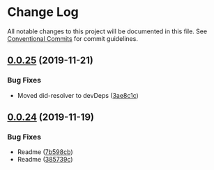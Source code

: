 # Change Log

All notable changes to this project will be documented in this file.
See [Conventional Commits](https://conventionalcommits.org) for commit guidelines.

## [0.0.25](https://github.com/uport-project/daf/compare/v0.0.24...v0.0.25) (2019-11-21)


### Bug Fixes

* Moved did-resolver to devDeps ([3ae8c1c](https://github.com/uport-project/daf/commit/3ae8c1cec0c0d0b827d627cc181a85935fae2e88))





## [0.0.24](https://github.com/uport-project/daf/compare/v0.0.23...v0.0.24) (2019-11-19)


### Bug Fixes

* Readme ([7b598cb](https://github.com/uport-project/daf/commit/7b598cb398fd2ea001b0ae07c958ed7274df085e))
* Readme ([385739c](https://github.com/uport-project/daf/commit/385739c67da2b18b0b9b0907b51572617264e335))
